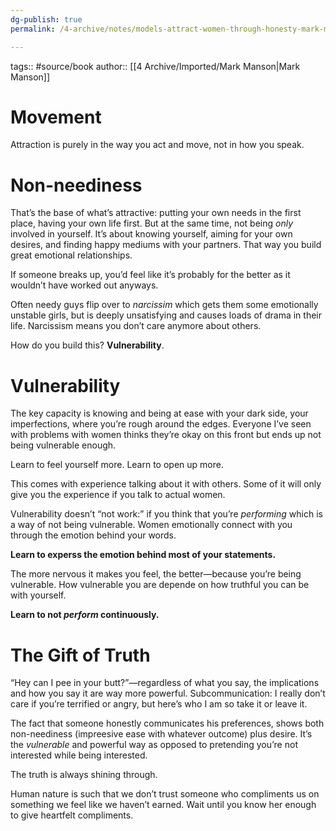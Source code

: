```yaml
---
dg-publish: true
permalink: /4-archive/notes/models-attract-women-through-honesty-mark-manson/

---
```



tags:: #source/book
author:: [[4 Archive/Imported/Mark Manson\|Mark Manson]]

# Movement

Attraction is purely in the way you act and move, not in how you speak.


# Non-neediness

That’s the base of what’s attractive: putting your own needs in the first place,
having your own life first. But at the same time, not being *only* involved in
yourself. It’s about knowing yourself, aiming for your own desires, and finding
happy mediums with your partners. That way you build great emotional
relationships.

If someone breaks up, you’d feel like it’s probably for the better as it
wouldn’t have worked out anyways.

Often needy guys flip over to *narcissim* which gets them some emotionally
unstable girls, but is deeply unsatisfying and causes loads of drama in their
life. Narcissism means you don’t care anymore about others.

How do you build this? **Vulnerability**.


# Vulnerability

The key capacity is knowing and being at ease with your dark side, your
imperfections, where you’re rough around the edges. Everyone I’ve seen with
problems with women thinks they’re okay on this front but ends up not being
vulnerable enough.

Learn to feel yourself more. Learn to open up more.

This comes with experience talking about it with others. Some of it will only
give you the experience if you talk to actual women.

Vulnerability doesn’t “not work:” if you think that you’re *performing* which is
a way of not being vulnerable. Women emotionally connect with you through the
emotion behind your words.

**Learn to experss the emotion behind most of your statements.**

The more nervous it makes you feel, the better—because you’re being
vulnerable. How vulnerable you are depende on how truthful you can be with
yourself.

**Learn to not *perform* continuously.**


# The Gift of Truth

“Hey can I pee in your butt?”—regardless of what you say, the implications and
how you say it are way more powerful. Subcommunication: I really don’t care if
you’re terrified or angry, but here’s who I am so take it or leave it.

The fact that someone honestly communicates his preferences, shows both
non-neediness (impreesive ease with whatever outcome) plus desire. It’s the
*vulnerable* and powerful way as opposed to pretending you’re not interested
while being interested.

The truth is always shining through.

Human nature is such that we don’t trust someone who compliments us on something
we feel like we haven’t earned. Wait until you know her enough to give heartfelt
compliments.

